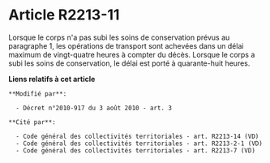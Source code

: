 # Article R2213-11

Lorsque le corps n'a pas subi les soins de conservation prévus au paragraphe 1, les opérations de transport sont achevées
dans un délai maximum de vingt-quatre heures à compter du décès. Lorsque le corps a subi les soins de conservation, le délai
est porté à quarante-huit heures.

**Liens relatifs à cet article**

	**Modifié par**:

	  - Décret n°2010-917 du 3 août 2010 - art. 3

	**Cité par**:

	  - Code général des collectivités territoriales - art. R2213-14 (VD)
	  - Code général des collectivités territoriales - art. R2213-2-1 (VD)
	  - Code général des collectivités territoriales - art. R2213-7 (VD)
